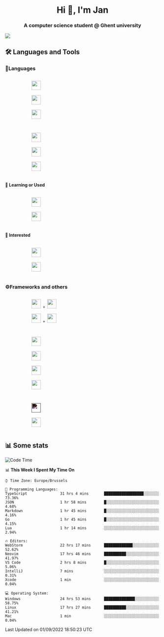 <h1 align="center">Hi 👋, I'm Jan</h1>
<h3 align="center">A computer science student @ Ghent university</h3>

![](https://komarev.com/ghpvc/?username=NuttyShrimp&style=flat)

<h2>🛠️ Languages and Tools</h2>
<h3>💬Languages</h3>
<div>
    <p>
        <code>
            <img width='30px' src="https://cdn.jsdelivr.net/gh/devicons/devicon/icons/html5/html5-plain.svg">
        </code>
        <code>
            <img width='30px' src="https://cdn.jsdelivr.net/gh/devicons/devicon/icons/sass/sass-original.svg">
        </code>
        <code>
            <img width='30px' src="https://cdn.jsdelivr.net/gh/devicons/devicon/icons/javascript/javascript-plain.svg">
        </code>
    </p>
    <p>
        <code>
            <img width='30px' src="https://cdn.jsdelivr.net/gh/devicons/devicon/icons/typescript/typescript-plain.svg">
        </code>
        <code>
            <img width='30px' src="https://cdn.jsdelivr.net/gh/devicons/devicon/icons/lua/lua-plain-wordmark.svg">
        </code>
        <code>
            <img width='30px' src="https://cdn.jsdelivr.net/gh/devicons/devicon/icons/python/python-original.svg">
        </code>
    </p>
    <h4>🏫 Learning or Used</h4>
    <p>
        <code>
            <img width='30px' src="https://cdn.jsdelivr.net/gh/devicons/devicon/icons/go/go-original-wordmark.svg">
        </code>
        <code>
            <img width='30px' src="https://cdn.jsdelivr.net/gh/devicons/devicon/icons/java/java-original.svg">
        </code>
    </p>
    <h4>💭 Interested</h4>
    <p>
        <code>
            <img width='30px' src="https://cdn.jsdelivr.net/gh/devicons/devicon/icons/csharp/csharp-original.svg">
        </code>
        <code>
            <img width='30px' src="https://cdn.jsdelivr.net/gh/devicons/devicon/icons/rust/rust-plain.svg">
        </code>
    </p>
</div>
<h3>⚙️Frameworks and others</h3>
<div>
    <p>
        <code>
            <img width='30px' src="https://cdn.jsdelivr.net/gh/devicons/devicon/icons/react/react-original.svg"> + <img width='30px' src="https://cdn.jsdelivr.net/gh/devicons/devicon/icons/typescript/typescript-plain.svg">
        </code>
        <code>
            <img width='30px' src="https://cdn.jsdelivr.net/gh/devicons/devicon/icons/vuejs/vuejs-original.svg"> + <img width='30px' src="https://cdn.jsdelivr.net/gh/devicons/devicon/icons/typescript/typescript-plain.svg">
        </code>
    </p>
    <p>
        <code>
            <img width='30px' src="https://cdn.jsdelivr.net/gh/devicons/devicon/icons/nodejs/nodejs-plain.svg">
        </code>
        <code>
            <img width='30px' src="https://cdn.jsdelivr.net/gh/devicons/devicon/icons/mysql/mysql-original.svg">
        </code>
        <code>
            <img width='30px' src="https://cdn.jsdelivr.net/gh/devicons/devicon/icons/postgresql/postgresql-original.svg">
        </code>
        <code>
            <img width='30px' src="https://cdn.jsdelivr.net/gh/devicons/devicon/icons/docker/docker-original.svg">
        </code>
    </p>
        <code>
            <img width='30px' style='filter:invert(1)' src="https://simpleicons.org/icons/intellijidea.svg">
        </code>
        <code>
            <img width='30px' src="https://cdn.jsdelivr.net/gh/devicons/devicon/icons/vscode/vscode-original.svg">
        </code>
    <p>
</div>

<h2>📊 Some stats</h2>

<!--START_SECTION:waka-->
![Code Time](http://img.shields.io/badge/Code%20Time-1%2C606%20hrs%2030%20mins-blue)

📊 **This Week I Spent My Time On** 

```text
⌚︎ Time Zone: Europe/Brussels

💬 Programming Languages: 
TypeScript               31 hrs 4 mins       ██████████████████░░░░░░░   73.36% 
JSON                     1 hr 58 mins        █░░░░░░░░░░░░░░░░░░░░░░░░   4.68% 
Markdown                 1 hr 45 mins        █░░░░░░░░░░░░░░░░░░░░░░░░   4.16% 
Go                       1 hr 45 mins        █░░░░░░░░░░░░░░░░░░░░░░░░   4.15% 
Lua                      1 hr 14 mins        ░░░░░░░░░░░░░░░░░░░░░░░░░   2.94%

🔥 Editors: 
WebStorm                 22 hrs 17 mins      █████████████░░░░░░░░░░░░   52.62% 
Neovim                   17 hrs 46 mins      ██████████░░░░░░░░░░░░░░░   41.97% 
VS Code                  2 hrs 8 mins        █░░░░░░░░░░░░░░░░░░░░░░░░   5.06% 
IntelliJ                 7 mins              ░░░░░░░░░░░░░░░░░░░░░░░░░   0.31% 
Xcode                    1 min               ░░░░░░░░░░░░░░░░░░░░░░░░░   0.04%

💻 Operating System: 
Windows                  24 hrs 53 mins      ██████████████░░░░░░░░░░░   58.75% 
Linux                    17 hrs 27 mins      ██████████░░░░░░░░░░░░░░░   41.21% 
Mac                      1 min               ░░░░░░░░░░░░░░░░░░░░░░░░░   0.04%

```


 Last Updated on 01/09/2022 18:50:23 UTC
<!--END_SECTION:waka-->